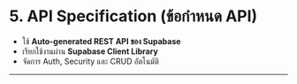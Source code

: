 # **5. API Specification (ข้อกำหนด API)**
- ใช้ **Auto-generated REST API ของ Supabase**
- เรียกใช้งานผ่าน **Supabase Client Library**
- จัดการ Auth, Security และ CRUD อัตโนมัติ

---
